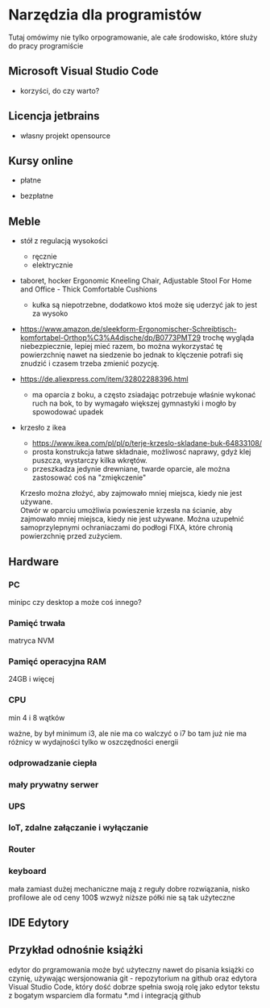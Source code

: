 # Narzędzia dla programistów
Tutaj omówimy nie tylko orpogramowanie, ale całe środowisko, które służy do pracy programiście



## Microsoft Visual Studio Code
+ korzyści, do czy warto?

## Licencja jetbrains
+ własny projekt opensource


## Kursy online
+ płatne


+ bezpłatne


## Meble
+ stół z regulacją  wysokości
    + ręcznie
    + elektrycznie
    
    
+ taboret, hocker 
    Ergonomic Kneeling Chair, Adjustable Stool For Home and Office - Thick Comfortable Cushions
    + kułka są niepotrzebne, dodatkowo ktoś może się uderzyć jak to jest za wysoko
     

+ https://www.amazon.de/sleekform-Ergonomischer-Schreibtisch-komfortabel-Orthop%C3%A4dische/dp/B0773PMT29
    trochę wygląda niebezpiecznie, lepiej mieć razem, bo można wykorzystać tę powierzchnię nawet na siedzenie
    bo jednak to klęczenie potrafi się znudzić i czasem trzeba zmienić pozycję.
    

+ https://de.aliexpress.com/item/32802288396.html
    + ma oparcia z boku, a często zsiadając potrzebuje właśnie wykonać ruch na bok, to by wymagało 
    większej gymnastyki i mogło by spowodować upadek



+ krzesło z ikea    
    + https://www.ikea.com/pl/pl/p/terje-krzeslo-skladane-buk-64833108/
    + prosta konstrukcja łatwe składnaie, możliwosć naprawy, gdyż klej puszcza, wystarczy kilka wkrętów.
    + przeszkadza jedynie drewniane, twarde oparcie, ale można zastosować coś  na "zmiękczenie"    

    Krzesło można złożyć, aby zajmowało mniej miejsca, kiedy nie jest używane.    
    Otwór w oparciu umożliwia powieszenie krzesła na ścianie, aby zajmowało mniej miejsca, kiedy nie jest używane.
    Można uzupełnić samoprzylepnymi ochraniaczami do podłogi FIXA, które chronią powierzchnię przed zużyciem.
    

## Hardware

### PC

minipc czy desktop a może coś innego?


### Pamięć trwała 

matryca NVM

### Pamięć operacyjna RAM

24GB i więcej 

### CPU 

min 4 i 8 wątków

ważne, by był minimum i3, ale nie ma co walczyć o i7
bo tam już nie ma różnicy w wydajności tylko w oszczędności energii

### odprowadzanie ciepła


### mały prywatny serwer

### UPS

### IoT, zdalne załączanie i wyłączanie

### Router



### keyboard

mała zamiast dużej
mechaniczne mają z reguły dobre rozwiązania, nisko profilowe ale od ceny 100$ wzwyż
niższe półki nie są tak użyteczne




## IDE Edytory


## Przykład odnośnie książki

edytor do prgramowania może być użyteczny nawet do pisania książki
co czynię, używając wersjonowania git - repozytorium na github
oraz edytora Visual Studio Code, który dość dobrze spełnia swoją rolę jako edytor tekstu z bogatym wsparciem dla formatu *.md i integracją github
